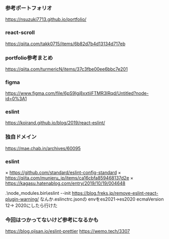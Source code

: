 ### 参考ポートフォリオ
https://nsuzuki7713.github.io/portfolio/

### react-scroll
https://qiita.com/takk0715/items/6b82d7b4d13134d717eb

### portfolio参考まとめ
https://qiita.com/turmericN/items/37c3fbe00ee6bbc7e201

### figma
https://www.figma.com/file/6pS9lgj8xxtiiFTMR3IRqd/Untitled?node-id=0%3A1

### eslint
https://koirand.github.io/blog/2019/react-eslint/

### 独自ドメイン
https://mae.chab.in/archives/60095

### eslint
× https://github.com/standard/eslint-config-standard
× https://qiita.com/munieru_jp/items/ca16cbfa859468137d2e
× https://kagasu.hatenablog.com/entry/2019/10/19/004648

.\node_modules\.bin\eslint --init
https://blog.freks.jp/remove-eslint-react-plugin-warning/
なんか.eslinctrc.jsonの
envをes2021->es2020
ecmaVersion 12-> 2020にしたら行けた

### 今回はつかってないけど参考になるかも
https://blog.ojisan.io/eslint-prettier
https://wemo.tech/3307